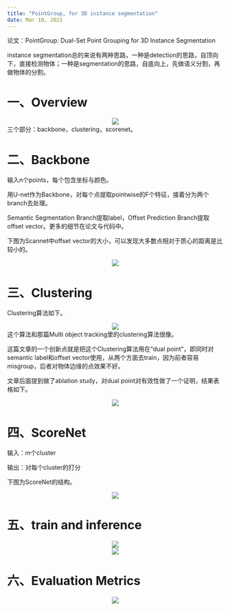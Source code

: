 ```yaml
---
title: "PointGroup, for 3D instance segmentation"
date: Mar 10, 2021
---
```

论文：PointGroup: Dual-Set Point Grouping for 3D Instance Segmentation

instance segmentation总的来说有两种思路，一种是detection的思路，自顶向下，直接检测物体；一种是segmentation的思路，自底向上，先做语义分割，再做物体的分割。

# 一、Overview
<center>
<img src="../imgs/pointgroup.png">
</center>
三个部分：backbone，clustering，scorenet。

# 二、Backbone
输入n个points，每个包含坐标与颜色。

用U-net作为Backbone，对每个点提取pointwise的F个特征，接着分为两个branch去处理。

Semantic Segmentation Branch提取label，Offset Prediction Branch提取offset vector。更多的细节在论文与代码中。

下图为Scannet中offset vector的大小，可以发现大多数点相对于质心的距离是比较小的。
<center>
<img src="../imgs/centroiddistance.png">
</center>

# 三、Clustering
Clustering算法如下。
<center>
<img src="../imgs/clustering.png">
</center>
这个算法和那篇Multi object tracking里的clustering算法很像。

这篇文章的一个创新点就是把这个Clustering算法用在“dual point”，即同时对semantic label和offset vector使用，从两个方面去train，因为前者容易misgroup，后者对物体边缘的点效果不好。

文章后面提到做了ablation study，对dual point对有效性做了一个证明，结果表格如下。
<center>
<img src="../imgs/dualpoint.png">
</center>

# 四、ScoreNet
输入：m个cluster

输出：对每个cluster的打分

下图为ScoreNet的结构。
<center>
<img src="../imgs/scorenet.png">
</center>

# 五、train and inference

<center>
<img src="../imgs/pointgroup7.png">
</center>

<center>
<img src="../imgs/pointgroup_train.png">
</center>

# 六、Evaluation Metrics
<center>
<img src="../imgs/pointgroup_table.png">
</center>